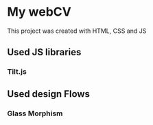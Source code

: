 # My webCV

This project was created with HTML, CSS and JS

## Used JS libraries

### Tilt.js

## Used design Flows

### Glass Morphism
